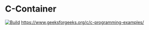 # C-Container
[![Build](https://github.com/evanallen13/C-Container/actions/workflows/build.yml/badge.svg)](https://github.com/evanallen13/C-Container/actions/workflows/build.yml)
https://www.geeksforgeeks.org/c/c-programming-examples/
